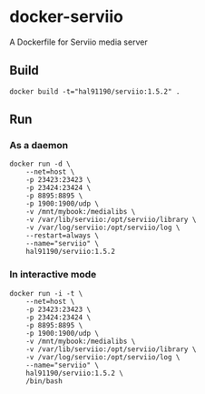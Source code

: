 # docker-serviio
A Dockerfile for Serviio media server

## Build
```
docker build -t="hal91190/serviio:1.5.2" .
```

## Run
### As a daemon
```
docker run -d \
    --net=host \
    -p 23423:23423 \
    -p 23424:23424 \
    -p 8895:8895 \
    -p 1900:1900/udp \
    -v /mnt/mybook:/medialibs \
    -v /var/lib/serviio:/opt/serviio/library \
    -v /var/log/serviio:/opt/serviio/log \
    --restart=always \
    --name="serviio" \
    hal91190/serviio:1.5.2
```

### In interactive mode
```
docker run -i -t \
    --net=host \
    -p 23423:23423 \
    -p 23424:23424 \
    -p 8895:8895 \
    -p 1900:1900/udp \
    -v /mnt/mybook:/medialibs \
    -v /var/lib/serviio:/opt/serviio/library \
    -v /var/log/serviio:/opt/serviio/log \
    --name="serviio" \
    hal91190/serviio:1.5.2 \
    /bin/bash
```


